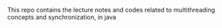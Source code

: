 This repo contains the lecture notes and codes related to multithreading concepts and synchronization, in java
